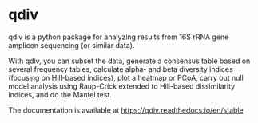 # qdiv

qdiv is a python package for analyzing results from 16S rRNA gene amplicon sequencing (or similar data).

With qdiv, you can subset the data, generate a consensus table based on several frequency tables, 
calculate alpha- and beta diversity indices (focusing on Hill-based indices), 
plot a heatmap or PCoA, carry out null model analysis using Raup-Crick extended to Hill-based dissimilarity indices, and do the Mantel test.

The documentation is available at https://qdiv.readthedocs.io/en/stable

